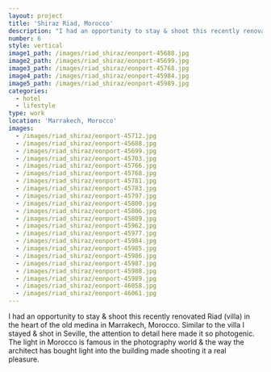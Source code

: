 ```yaml
---
layout: project
title: 'Shiraz Riad, Morocco'
description: "I had an opportunity to stay & shoot this recently renovated Riad (villa)\_in the heart of the old medina in Marrakech, Morocco. Similar to the\_villa I stayed & shot\_in Seville, the attention to detail here made it so photogenic. The light in Morocco is famous in the photography world & the way the architect has bought light into the building made shooting it a real pleasure."
number: 6
style: vertical
image1_path: /images/riad_shiraz/eonport-45688.jpg
image2_path: /images/riad_shiraz/eonport-45699.jpg
image3_path: /images/riad_shiraz/eonport-45768.jpg
image4_path: /images/riad_shiraz/eonport-45984.jpg
image5_path: /images/riad_shiraz/eonport-45989.jpg
categories:
  - hotel
  - lifestyle
type: work
location: 'Marrakech, Morocco'
images:
  - /images/riad_shiraz/eonport-45712.jpg
  - /images/riad_shiraz/eonport-45688.jpg
  - /images/riad_shiraz/eonport-45699.jpg
  - /images/riad_shiraz/eonport-45703.jpg
  - /images/riad_shiraz/eonport-45766.jpg
  - /images/riad_shiraz/eonport-45768.jpg
  - /images/riad_shiraz/eonport-45781.jpg
  - /images/riad_shiraz/eonport-45783.jpg
  - /images/riad_shiraz/eonport-45797.jpg
  - /images/riad_shiraz/eonport-45800.jpg
  - /images/riad_shiraz/eonport-45806.jpg
  - /images/riad_shiraz/eonport-45809.jpg
  - /images/riad_shiraz/eonport-45962.jpg
  - /images/riad_shiraz/eonport-45977.jpg
  - /images/riad_shiraz/eonport-45984.jpg
  - /images/riad_shiraz/eonport-45985.jpg
  - /images/riad_shiraz/eonport-45986.jpg
  - /images/riad_shiraz/eonport-45987.jpg
  - /images/riad_shiraz/eonport-45988.jpg
  - /images/riad_shiraz/eonport-45989.jpg
  - /images/riad_shiraz/eonport-46058.jpg
  - /images/riad_shiraz/eonport-46061.jpg
---
```


I had an opportunity to stay & shoot this recently renovated Riad (villa) in the heart of the old medina in Marrakech, Morocco. Similar to the villa I stayed & shot in Seville, the attention to detail here made it so photogenic. The light in Morocco is famous in the photography world & the way the architect has bought light into the building made shooting it a real pleasure.&nbsp;&nbsp;

